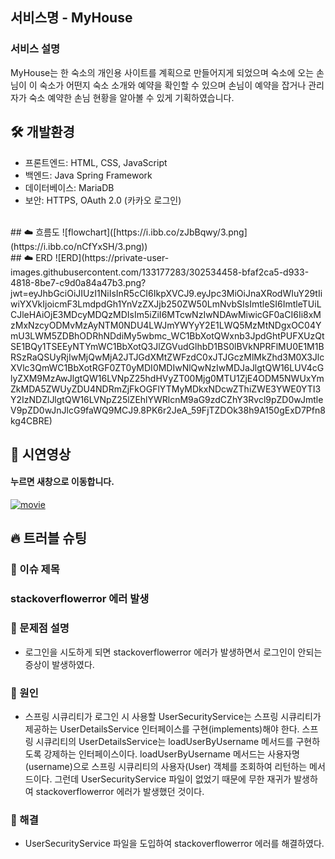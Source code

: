 ## 서비스명 - MyHouse

### 서비스 설명
MyHouse는 한 숙소의 개인용 사이트를 계획으로 만들어지게 되었으며 숙소에 오는 손님이 이 숙소가 어떤지 숙소 소개와 예약을 확인할 수 있으며 손님이 예약을 잡거나 관리자가 숙소 예약한 손님 현황을 알아볼 수 있게 기획하였습니다.
<br>
## 🛠 개발환경
- 프론트엔드: HTML, CSS, JavaScript
- 백엔드: Java Spring Framework
- 데이터베이스: MariaDB
- 보안: HTTPS, OAuth 2.0 (카카오 로그인)
<br>
## ☁️ 흐름도
![flowchart]([https://i.ibb.co/zJbBqwy/3.png](https://i.ibb.co/nCfYxSH/3.png))
<br>
## ☁️ ERD
![ERD](https://private-user-images.githubusercontent.com/133177283/302534458-bfaf2ca5-d933-4818-8be7-c9d0a84a47b3.png?jwt=eyJhbGciOiJIUzI1NiIsInR5cCI6IkpXVCJ9.eyJpc3MiOiJnaXRodWIuY29tIiwiYXVkIjoicmF3LmdpdGh1YnVzZXJjb250ZW50LmNvbSIsImtleSI6ImtleTUiLCJleHAiOjE3MDcyMDQzMDIsIm5iZiI6MTcwNzIwNDAwMiwicGF0aCI6Ii8xMzMxNzcyODMvMzAyNTM0NDU4LWJmYWYyY2E1LWQ5MzMtNDgxOC04YmU3LWM5ZDBhODRhNDdiMy5wbmc_WC1BbXotQWxnb3JpdGhtPUFXUzQtSE1BQy1TSEEyNTYmWC1BbXotQ3JlZGVudGlhbD1BS0lBVkNPRFlMU0E1M1BRSzRaQSUyRjIwMjQwMjA2JTJGdXMtZWFzdC0xJTJGczMlMkZhd3M0X3JlcXVlc3QmWC1BbXotRGF0ZT0yMDI0MDIwNlQwNzIwMDJaJlgtQW16LUV4cGlyZXM9MzAwJlgtQW16LVNpZ25hdHVyZT00Mjg0MTU1ZjE4ODM5NWUxYmZkMDA5ZWUyZDU4NDRmZjFkOGFlYTMyMDkxNDcwZThiZWE3YWE0YTI3Y2IzNDZlJlgtQW16LVNpZ25lZEhlYWRlcnM9aG9zdCZhY3Rvcl9pZD0wJmtleV9pZD0wJnJlcG9faWQ9MCJ9.8PK6r2JeA_59FjTZDOk38h9A150gExD7Pfn8kg4CBRE)
<br>

## 👀 시연영상
#### 누르면 새창으로 이동합니다.
[![movie](https://img.youtube.com/vi//0.jpg)](https://youtu.be/)
## 🔥 트러블 슈팅
### 🚧 이슈 제목
### stackoverflowerror 에러 발생
### 🤔 문제점 설명
- 로그인을 시도하게 되면 stackoverflowerror 에러가 발생하면서 로그인이 안되는 증상이 발생하였다.
  <br>

### 🛑 원인
- 스프링 시큐리티가 로그인 시 사용할 UserSecurityService는 스프링 시큐리티가 제공하는 UserDetailsService 인터페이스를
구현(implements)해야 한다. 스프링 시큐리티의 UserDetailsService는 loadUserByUsername 메서드를 구현하도록 강제하는 인터페이스이다. loadUserByUsername 메서드는 사용자명(username)으로
스프링 시큐리티의 사용자(User) 객체를 조회하여 리턴하는 메서드이다. 그런데 UserSecurityService 파일이
없었기 때문에 무한 재귀가 발생하여 stackoverflowerror 에러가 발생했던 것이다.
  <br>

### 🚥 해결
- UserSecurityService 파일을 도입하여 stackoverflowerror 에러를 해결하였다.
